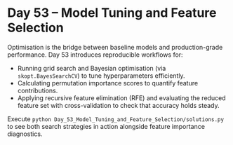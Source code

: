 # Day 53 – Model Tuning and Feature Selection

Optimisation is the bridge between baseline models and production-grade
performance. Day 53 introduces reproducible workflows for:

- Running grid search and Bayesian optimisation (via `skopt.BayesSearchCV`) to
  tune hyperparameters efficiently.
- Calculating permutation importance scores to quantify feature contributions.
- Applying recursive feature elimination (RFE) and evaluating the reduced
  feature set with cross-validation to check that accuracy holds steady.

Execute `python Day_53_Model_Tuning_and_Feature_Selection/solutions.py` to see
both search strategies in action alongside feature importance diagnostics.
